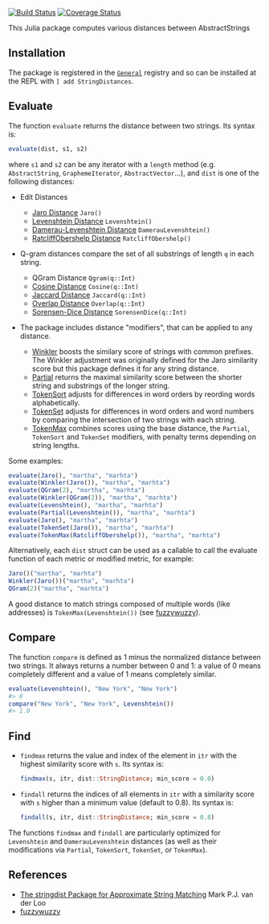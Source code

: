 [![Build Status](https://travis-ci.org/matthieugomez/StringDistances.jl.svg?branch=master)](https://travis-ci.org/matthieugomez/StringDistances.jl)
[![Coverage Status](https://coveralls.io/repos/matthieugomez/StringDistances.jl/badge.svg?branch=master)](https://coveralls.io/r/matthieugomez/StringDistances.jl?branch=master)

This Julia package computes various distances between AbstractStrings

## Installation
The package is registered in the [`General`](https://github.com/JuliaRegistries/General) registry and so can be installed at the REPL with `] add StringDistances`.

## Evaluate
The function `evaluate` returns the distance between two strings. Its syntax is:

```julia
evaluate(dist, s1, s2)
```

where `s1` and `s2` can be any iterator with a `length` method (e.g. `AbstractString`, `GraphemeIterator`, `AbstractVector`...), and `dist` is one of the following distances:

- Edit Distances
	- [Jaro Distance](https://en.wikipedia.org/wiki/Jaro%E2%80%93Winkler_distance) `Jaro()`
	- [Levenshtein Distance](https://en.wikipedia.org/wiki/Levenshtein_distance) `Levenshtein()`
	- [Damerau-Levenshtein Distance](https://en.wikipedia.org/wiki/Damerau%E2%80%93Levenshtein_distance) `DamerauLevenshtein()`
	- [RatcliffObershelp Distance](https://xlinux.nist.gov/dads/HTML/ratcliffObershelp.html) `RatcliffObershelp()`
- Q-gram distances compare the set of all substrings of length `q` in each string.
	- QGram Distance `Qgram(q::Int)`
	- [Cosine Distance](https://en.wikipedia.org/wiki/Cosine_similarity) `Cosine(q::Int)`
	- [Jaccard Distance](https://en.wikipedia.org/wiki/Jaccard_index) `Jaccard(q::Int)`
	- [Overlap Distance](https://en.wikipedia.org/wiki/Overlap_coefficient) `Overlap(q::Int)`
	- [Sorensen-Dice Distance](https://en.wikipedia.org/wiki/S%C3%B8rensen%E2%80%93Dice_coefficient) `SorensenDice(q::Int)`

- The package includes distance "modifiers", that can be applied to any distance.

	- [Winkler](https://en.wikipedia.org/wiki/Jaro%E2%80%93Winkler_distance) boosts the similary score of strings with common prefixes.  The Winkler adjustment was originally defined for the Jaro similarity score but this package defines it for any string distance.
	- [Partial](http://chairnerd.seatgeek.com/fuzzywuzzy-fuzzy-string-matching-in-python/) returns the maximal similarity score between the shorter string and substrings of the longer string.
	- [TokenSort](http://chairnerd.seatgeek.com/fuzzywuzzy-fuzzy-string-matching-in-python/) adjusts for differences in word orders by reording words alphabetically. 
	- [TokenSet](http://chairnerd.seatgeek.com/fuzzywuzzy-fuzzy-string-matching-in-python/) adjusts for differences in word orders and word numbers by comparing the intersection of two strings with each string.
	- [TokenMax](http://chairnerd.seatgeek.com/fuzzywuzzy-fuzzy-string-matching-in-python/) combines scores using the base distance, the `Partial`, `TokenSort` and `TokenSet` modifiers, with penalty terms depending on string lengths.

Some examples:
```julia
evaluate(Jaro(), "martha", "marhta")
evaluate(Winkler(Jaro()), "martha", "marhta")
evaluate(QGram(2), "martha", "marhta")
evaluate(Winkler(QGram(2)), "martha", "marhta")
evaluate(Levenshtein(), "martha", "marhta")
evaluate(Partial(Levenshtein()), "martha", "marhta")
evaluate(Jaro(), "martha", "marhta")
evaluate(TokenSet(Jaro()), "martha", "marhta")
evaluate(TokenMax(RatcliffObershelp()), "martha", "marhta")
```

Alternatively, each `dist` struct can be used as a callable to call the evaluate function of each metric or modified metric, for example:
```julia
Jaro()("martha", "marhta")
Winkler(Jaro())("martha", "marhta")
QGram(2)("martha", "marhta")
```

A good distance to match strings composed of multiple words (like addresses) is `TokenMax(Levenshtein())` (see [fuzzywuzzy](http://chairnerd.seatgeek.com/fuzzywuzzy-fuzzy-string-matching-in-python/)).

## Compare
The function `compare` is defined as 1 minus the normalized distance between two strings. It always returns a number between 0 and 1: a value of 0 means completely different and a value of 1 means completely similar.
```julia
evaluate(Levenshtein(), "New York", "New York")
#> 0
compare("New York", "New York", Levenshtein())
#> 1.0

```


## Find
- `findmax` returns the value and index of the element in `itr` with the highest similarity score with `s`. Its syntax is:
	```julia
	findmax(s, itr, dist::StringDistance; min_score = 0.0)
	```

- `findall` returns the indices of all elements in `itr` with a similarity score with `s` higher than a minimum value (default to 0.8). Its syntax is:
	```julia
	findall(s, itr, dist::StringDistance; min_score = 0.8)
	```

The functions `findmax` and `findall` are particularly optimized for `Levenshtein` and `DamerauLevenshtein` distances (as well as their modifications via `Partial`, `TokenSort`, `TokenSet`, or `TokenMax`).


## References
- [The stringdist Package for Approximate String Matching](https://journal.r-project.org/archive/2014-1/loo.pdf) Mark P.J. van der Loo
- [fuzzywuzzy](http://chairnerd.seatgeek.com/fuzzywuzzy-fuzzy-string-matching-in-python/)


